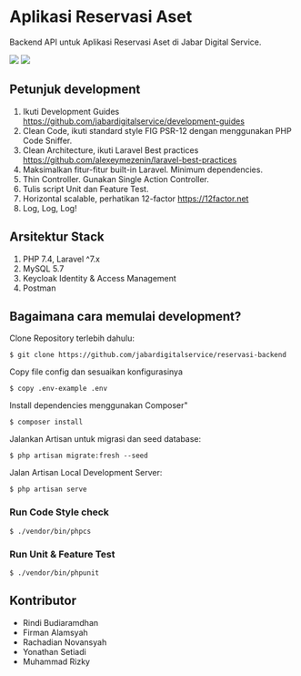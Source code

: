 # Aplikasi Reservasi Aset

Backend API untuk Aplikasi Reservasi Aset di Jabar Digital Service.

<a href="https://codeclimate.com/github/jabardigitalservice/reservasi-backend/maintainability"><img src="https://api.codeclimate.com/v1/badges/54b142849f826afb5c4f/maintainability" /></a>
<a href="https://codeclimate.com/github/jabardigitalservice/reservasi-backend/test_coverage"><img src="https://api.codeclimate.com/v1/badges/54b142849f826afb5c4f/test_coverage" /></a>

## Petunjuk development
1. Ikuti Development Guides https://github.com/jabardigitalservice/development-guides
2. Clean Code, ikuti standard style FIG PSR-12 dengan menggunakan PHP Code Sniffer.
3. Clean Architecture, ikuti Laravel Best practices https://github.com/alexeymezenin/laravel-best-practices
4. Maksimalkan fitur-fitur built-in Laravel. Minimum dependencies.
5. Thin Controller. Gunakan Single Action Controller.
6. Tulis script Unit dan Feature Test.
7. Horizontal scalable, perhatikan 12-factor https://12factor.net
8. Log, Log, Log!

## Arsitektur Stack
1. PHP 7.4, Laravel ^7.x
2. MySQL 5.7
3. Keycloak Identity & Access Management
4. Postman

## Bagaimana cara memulai development?
Clone Repository terlebih dahulu:
```
$ git clone https://github.com/jabardigitalservice/reservasi-backend
```

Copy file config dan sesuaikan konfigurasinya
```
$ copy .env-example .env
```

Install dependencies menggunakan Composer"
```
$ composer install
```

Jalankan Artisan untuk migrasi dan seed database:
```
$ php artisan migrate:fresh --seed
```

Jalan Artisan Local Development Server:
```
$ php artisan serve
```

### Run Code Style check
```
$ ./vendor/bin/phpcs
```

### Run Unit & Feature Test
```
$ ./vendor/bin/phpunit
```

## Kontributor
- Rindi Budiaramdhan
- Firman Alamsyah
- Rachadian Novansyah
- Yonathan Setiadi
- Muhammad Rizky
